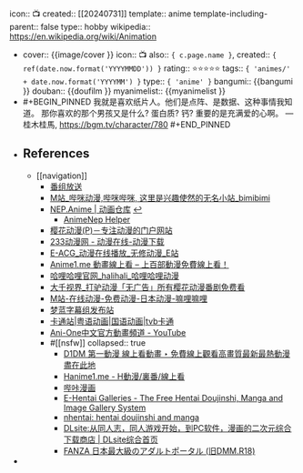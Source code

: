 icon:: 📺
created:: [[20240731]] 
template:: anime
template-including-parent:: false
type:: hobby
wikipedia:: https://en.wikipedia.org/wiki/Animation

  - cover:: {{image/cover }}
    icon:: 📺
    also:: ``{ c.page.name }``, 
    created:: ``{ ref(date.now.format('YYYYMMDD')) }``
    rating:: ⭐⭐⭐⭐⭐
    tags:: ``{ 'animes/' + date.now.format('YYYYMM') }``
    type:: ``{ 'anime' }``
    bangumi:: {{bangumi }} 
    douban:: {{doufilm }}
    myanimelist:: {{myanimelist }}
- #+BEGIN_PINNED
  我就是喜欢纸片人。他们是点阵、是数据、这种事情我知道。
  那你喜欢的那个男孩又是什么? 蛋白质? 钙?
  重要的是充满爱的心啊。
  — 桂木桂馬, https://bgm.tv/character/780
  #+END_PINNED
- ## References
  - [[navigation]]
    - [番组放送](https://bgmlist.com/)
    - [M站_哔咪动漫,哔咪哔咪, 这里是兴趣使然的无名小站_bimibimi](https://www.bimiacg4.net/)
    - [NEP.Anime | 动画仓库](https://t.me/AnimeNep) [↩](tg://resolve?domain=AnimeNep)
      - [AnimeNep Helper](tg://resolve?domain=AnimeNepbot)
    - [樱花动漫(P)－专注动漫的门户网站](https://www.yhdmp.cc/)
    - [233动漫网 - 动漫在线-动漫下载](https://www.dm233.me/)
    - [E-ACG_动漫在线播放_无修动漫_E站](https://www.eacg.net/)
    - [Anime1.me 動畫線上看 – 上百部動漫免費線上看！](https://anime1.me/)
    - [哈哩哈哩官网_halihali_哈哩哈哩动漫](http://halihali.icu)
    - [大千视界_打驴动漫「无广告」所有樱花动漫番剧免费看](https://www.dqsj.cc/)
    - [M站-在线动漫-免费动漫-日本动漫-嘛哩嘛哩](https://www.malimali6.com/)
    - [梦蓝字幕组发布站](https://mlsub.net/)
    - [卡通站|粤语动画|国语动画|tvb卡通](https://www.ktkkt.top/)
    - [Ani-One中文官方動畫頻道 - YouTube](https://www.youtube.com/@AniOneAnime/videos)
    - #[[nsfw]]
      collapsed:: true
      - [D1DM 第一動漫 線上看動畫 ‣ 免費線上觀看高畫質最新最熱動漫盡在此地](https://d1-dm.online/)
      - [Hanime1.me - H動漫/裏番/線上看](https://hanime1.me/)
      - [哔咔漫画](http://picacgp.com/)
      - [E-Hentai Galleries - The Free Hentai Doujinshi, Manga and Image Gallery System](https://e-hentai.org/)
      - [nhentai: hentai doujinshi and manga](https://nhentai.net/)
      - [DLsite:从同人志，同人游戏开始，到PC软件，漫画的二次元综合下载商店 | DLsite综合首页](https://www.dlsite.com/index.html)
      - [FANZA 日本最大級のアダルトポータル (旧DMM.R18)](https://www.dmm.co.jp/top/)
-
